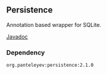 ## Persistence

Annotation based wrapper for SQLite.

[Javadoc](http://www.panteleyev.org/javadoc/persistence/)

### Dependency

```
org.panteleyev:persistence:2.1.0
```
